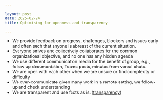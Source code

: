 ```yaml
---

layout: post
date: 2025-02-24
title: Optimising for openness and transparency

---
```


- We provide feedback on progress, challenges, blockers and issues early and often such that anyone is abreast of the current situation.
- Everyone strives and collectively collaborates for the common organizational objective, and no one has any hidden agenda
- We use different communication media for the benefit of group, e.g., follow up documentation, Teams posts, minutes from verbal chats.
- We are open with each other when we are unsure or find complexity or difficulty
- We over-communicate given many work in a remote setting, we follow-up and check understanding
- We are transparent and use facts as is. ([transparency](https://www.scrum.org/resources/blog/three-pillars-empiricism-scrum))

